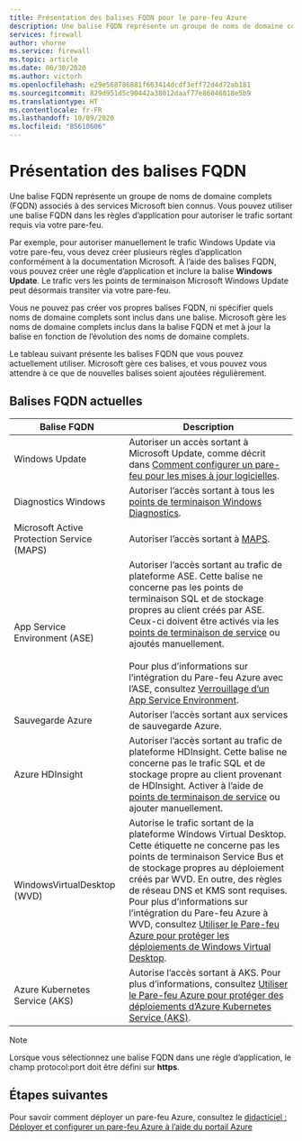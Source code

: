 ```yaml
---
title: Présentation des balises FQDN pour le pare-feu Azure
description: Une balise FQDN représente un groupe de noms de domaine complets (FQDN) associés à des services Microsoft bien connus.
services: firewall
author: vhorne
ms.service: firewall
ms.topic: article
ms.date: 06/30/2020
ms.author: victorh
ms.openlocfilehash: e29e568786881f663414dcdf3eff72d4d72ab181
ms.sourcegitcommit: 829d951d5c90442a38012daaf77e86046018e5b9
ms.translationtype: HT
ms.contentlocale: fr-FR
ms.lasthandoff: 10/09/2020
ms.locfileid: "85610606"
---
```

# <a name="fqdn-tags-overview"></a>Présentation des balises FQDN

Une balise FQDN représente un groupe de noms de domaine complets (FQDN) associés à des services Microsoft bien connus. Vous pouvez utiliser une balise FQDN dans les règles d’application pour autoriser le trafic sortant requis via votre pare-feu.

Par exemple, pour autoriser manuellement le trafic Windows Update via votre pare-feu, vous devez créer plusieurs règles d’application conformément à la documentation Microsoft. À l’aide des balises FQDN, vous pouvez créer une règle d’application et inclure la balise **Windows Update**. Le trafic vers les points de terminaison Microsoft Windows Update peut désormais transiter via votre pare-feu.

Vous ne pouvez pas créer vos propres balises FQDN, ni spécifier quels noms de domaine complets sont inclus dans une balise. Microsoft gère les noms de domaine complets inclus dans la balise FQDN et met à jour la balise en fonction de l’évolution des noms de domaine complets. 

<!--- screenshot of application rule with a FQDN tag.-->

Le tableau suivant présente les balises FQDN que vous pouvez actuellement utiliser. Microsoft gère ces balises, et vous pouvez vous attendre à ce que de nouvelles balises soient ajoutées régulièrement.

## <a name="current-fqdn-tags"></a>Balises FQDN actuelles

|Balise FQDN  |Description  |
|---------|---------|
|Windows Update     |Autoriser un accès sortant à Microsoft Update, comme décrit dans [Comment configurer un pare-feu pour les mises à jour logicielles](https://technet.microsoft.com/library/bb693717.aspx).|
|Diagnostics Windows|Autoriser l’accès sortant à tous les [points de terminaison Windows Diagnostics](https://docs.microsoft.com/windows/privacy/configure-windows-diagnostic-data-in-your-organization#endpoints).|
|Microsoft Active Protection Service (MAPS)|Autoriser l’accès sortant à [MAPS](https://cloudblogs.microsoft.com/enterprisemobility/2016/05/31/important-changes-to-microsoft-active-protection-service-maps-endpoint/).|
|App Service Environment (ASE)|Autoriser l’accès sortant au trafic de plateforme ASE. Cette balise ne concerne pas les points de terminaison SQL et de stockage propres au client créés par ASE. Ceux-ci doivent être activés via les [points de terminaison de service](../virtual-network/tutorial-restrict-network-access-to-resources.md) ou ajoutés manuellement.<br><br>Pour plus d’informations sur l’intégration du Pare-feu Azure avec l’ASE, consultez [Verrouillage d’un App Service Environment](../app-service/environment/firewall-integration.md#configuring-azure-firewall-with-your-ase).|
|Sauvegarde Azure|Autoriser l’accès sortant aux services de sauvegarde Azure.|
|Azure HDInsight|Autoriser l’accès sortant au trafic de plateforme HDInsight. Cette balise ne concerne pas le trafic SQL et de stockage propre au client provenant de HDInsight. Activer à l’aide de [points de terminaison de service](../virtual-network/tutorial-restrict-network-access-to-resources.md) ou ajouter manuellement.|
|WindowsVirtualDesktop (WVD)|Autorise le trafic sortant de la plateforme Windows Virtual Desktop. Cette étiquette ne concerne pas les points de terminaison Service Bus et de stockage propres au déploiement créés par WVD. En outre, des règles de réseau DNS et KMS sont requises. Pour plus d’informations sur l’intégration du Pare-feu Azure à WVD, consultez [Utiliser le Pare-feu Azure pour protéger les déploiements de Windows Virtual Desktop](protect-windows-virtual-desktop.md).|
|Azure Kubernetes Service (AKS)|Autorise l’accès sortant à AKS. Pour plus d’informations, consultez [Utiliser le Pare-feu Azure pour protéger des déploiements d’Azure Kubernetes Service (AKS)](protect-azure-kubernetes-service.md).|

> [!NOTE]
> Lorsque vous sélectionnez une balise FQDN dans une règle d’application, le champ protocol:port doit être défini sur **https**.

## <a name="next-steps"></a>Étapes suivantes

Pour savoir comment déployer un pare-feu Azure, consultez le [didacticiel : Déployer et configurer un pare-feu Azure à l’aide du portail Azure](tutorial-firewall-deploy-portal.md)
